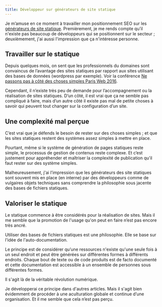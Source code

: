 ```yaml
---
title: Développeur sur générateurs de site statique
---
```


Je m’amuse en ce moment à travailler mon positionnement SEO sur les [générateurs de site statique](/generateur-site-statique/). Premièrement, je me rends compte qu’il n'existe pas beaucoup de développeurs qui se positionnent sur le secteur ; deuxièmement, j'ai aussi l'impression que ça n'intéresse personne.

## Travailler sur le statique

Depuis quelques mois, on sent que les professionnels du domaines sont convaincus de l’avantage des sites statiques par rapport aux sites utilisant des bases de données (wordpress par exemple). Voir la conférence [Ne passons pas à côté des choses simples Paris Web 2016](/2016/10/04/ne-passons-pas-cote-choses-simples/).

Cependant, il n’existe très peu de demande pour l’accompagnement ou la réalisation de sites statiques. D’un côté, il est vrai que ça ne semble pas compliqué à faire, mais d’un autre côté il existe pas mal de petite choses à savoir qui peuvent tout changer sur la configuration d’un site.

## Une complexité mal perçue

C’est vrai que je défends le besoin de rester sur des choses simples ; et que les sites statiques restent des systèmes assez simples à mettre en place.

Pourtant, même si le système de génération de pages statiques reste simple, le processus de gestion de contenus reste complexe. Et c’est justement pour appréhender et maîtriser la complexité de publication qu’il faut rester sur des système simples.

Malheureusement, j'ai l’impression que les générateurs des site statiques sont souvent mis en place (en interne) par des développeurs comme de vulgaires objets techniques sans comprendre la philosophie sous jacente des bases de fichiers statiques.

## Valoriser le statique

Le statique commence à être considérés pour la réalisation de sites. Mais il me semble que la promotion de l'usage qu'on peut en faire n’est pas encore très ancré.

Utiliser des bases de fichiers statiques est une philosophie. Elle se base sur l'idée de l'auto-documentation.

Le principe est de considérer qu’une ressources n'existe qu'une seule fois à un seul endroit et peut être générées sur différentes formes à différents endroits. Chaque bout de texte ou de code produits est de facto documenté et cette documentation est accessible à un ensemble de personnes sous différentes formes.

Il s'agit là de la véritable révolution numérique.

Je développerai ce principe dans d'autres articles. Mais il s'agit bien évidemment de procéder à une aculturation globale et continue d’une organisation. Et il me semble que cela n’est pas perçu.

